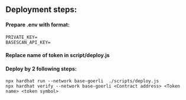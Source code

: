 ## Deployment steps:

#### Prepare .env with format:

```
PRIVATE_KEY=
BASESCAN_API_KEY=
```

#### Replace name of token in script/deploy.js

#### Deploy by 2 following steps:

```
npx hardhat run --network base-goerli  ./scripts/deploy.js
npx hardhat verify --network base-goerli <Contract address> <Token name> <token symbol>
```
